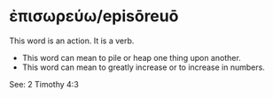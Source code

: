 # ἐπισωρεύω/episōreuō
This word is an action. It is a verb.
* This word can mean to pile or heap one thing upon another.
* This word can mean to greatly increase or to increase in numbers.

See: 2 Timothy 4:3

